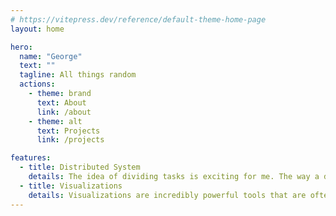 ```yaml
---
# https://vitepress.dev/reference/default-theme-home-page
layout: home

hero:
  name: "George"
  text: ""
  tagline: All things random
  actions:
    - theme: brand
      text: About
      link: /about
    - theme: alt
      text: Projects
      link: /projects

features:
  - title: Distributed System
    details: The idea of dividing tasks is exciting for me. The way a distributed system becomes resillent over time attracts me to it.
  - title: Visualizations
    details: Visualizations are incredibly powerful tools that are often underestimated. They have the ability to convey complex information in a simple and impactful manner. A well-crafted visualization can communicate a message more effectively than pages of text. Conversely, a poorly executed visualization can fail to convey any meaningful information, leading to confusion or misinterpretation.
---
```


